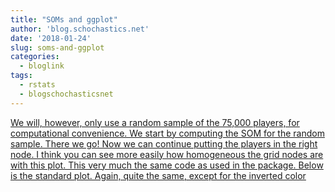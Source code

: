 ```yaml
---
title: "SOMs and ggplot"
author: 'blog.schochastics.net'
date: '2018-01-24'
slug: soms-and-ggplot
categories:
  - bloglink
tags:
  - rstats
  - blogschochasticsnet
---
```


[We will, however, only use a random sample of the 75,000 players, for computational convenience. We start by computing the SOM for the random sample. There we go! Now we can continue putting the players in the right node. I think you can see more easily how homogeneous the grid nodes are with this plot. This very much the same code as used in the package. Below is the standard plot. Again, quite the same, except for the inverted color<i class="fas fa-external-link-alt"></i>](http://blog.schochastics.net/post/soms-and-ggplot/)

